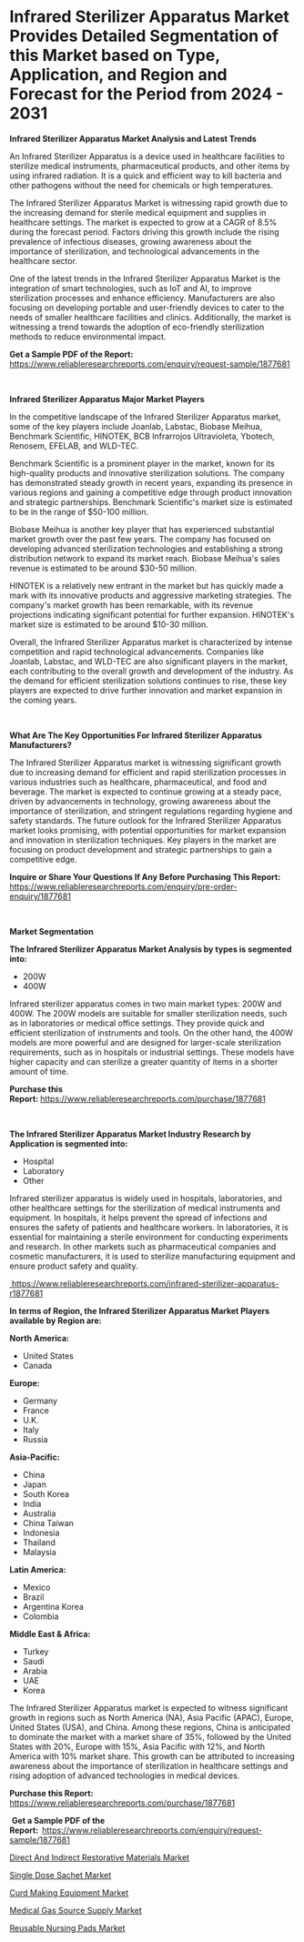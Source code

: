 <p><h1>Infrared Sterilizer Apparatus Market Provides Detailed Segmentation of this Market based on Type, Application, and Region and Forecast for the Period from 2024 - 2031</h1></p><p><strong>Infrared Sterilizer Apparatus Market Analysis and Latest Trends</strong></p>
<p><p>An Infrared Sterilizer Apparatus is a device used in healthcare facilities to sterilize medical instruments, pharmaceutical products, and other items by using infrared radiation. It is a quick and efficient way to kill bacteria and other pathogens without the need for chemicals or high temperatures.</p><p>The Infrared Sterilizer Apparatus Market is witnessing rapid growth due to the increasing demand for sterile medical equipment and supplies in healthcare settings. The market is expected to grow at a CAGR of 8.5% during the forecast period. Factors driving this growth include the rising prevalence of infectious diseases, growing awareness about the importance of sterilization, and technological advancements in the healthcare sector.</p><p>One of the latest trends in the Infrared Sterilizer Apparatus Market is the integration of smart technologies, such as IoT and AI, to improve sterilization processes and enhance efficiency. Manufacturers are also focusing on developing portable and user-friendly devices to cater to the needs of smaller healthcare facilities and clinics. Additionally, the market is witnessing a trend towards the adoption of eco-friendly sterilization methods to reduce environmental impact.</p></p>
<p><strong>Get a Sample PDF of the Report:&nbsp;</strong> <a href="https://www.reliableresearchreports.com/enquiry/request-sample/1877681">https://www.reliableresearchreports.com/enquiry/request-sample/1877681</a></p>
<p>&nbsp;</p>
<p><strong>Infrared Sterilizer Apparatus Major Market Players</strong></p>
<p><p>In the competitive landscape of the Infrared Sterilizer Apparatus market, some of the key players include Joanlab, Labstac, Biobase Meihua, Benchmark Scientific, HINOTEK, BCB Infrarrojos Ultravioleta, Ybotech, Renosem, EFELAB, and WLD-TEC.</p><p>Benchmark Scientific is a prominent player in the market, known for its high-quality products and innovative sterilization solutions. The company has demonstrated steady growth in recent years, expanding its presence in various regions and gaining a competitive edge through product innovation and strategic partnerships. Benchmark Scientific's market size is estimated to be in the range of $50-100 million.</p><p>Biobase Meihua is another key player that has experienced substantial market growth over the past few years. The company has focused on developing advanced sterilization technologies and establishing a strong distribution network to expand its market reach. Biobase Meihua's sales revenue is estimated to be around $30-50 million.</p><p>HINOTEK is a relatively new entrant in the market but has quickly made a mark with its innovative products and aggressive marketing strategies. The company's market growth has been remarkable, with its revenue projections indicating significant potential for further expansion. HINOTEK's market size is estimated to be around $10-30 million.</p><p>Overall, the Infrared Sterilizer Apparatus market is characterized by intense competition and rapid technological advancements. Companies like Joanlab, Labstac, and WLD-TEC are also significant players in the market, each contributing to the overall growth and development of the industry. As the demand for efficient sterilization solutions continues to rise, these key players are expected to drive further innovation and market expansion in the coming years.</p></p>
<p>&nbsp;</p>
<p><strong>What Are The Key Opportunities For Infrared Sterilizer Apparatus Manufacturers?</strong></p>
<p><p>The Infrared Sterilizer Apparatus market is witnessing significant growth due to increasing demand for efficient and rapid sterilization processes in various industries such as healthcare, pharmaceutical, and food and beverage. The market is expected to continue growing at a steady pace, driven by advancements in technology, growing awareness about the importance of sterilization, and stringent regulations regarding hygiene and safety standards. The future outlook for the Infrared Sterilizer Apparatus market looks promising, with potential opportunities for market expansion and innovation in sterilization techniques. Key players in the market are focusing on product development and strategic partnerships to gain a competitive edge.</p></p>
<p><strong>Inquire or Share Your Questions If Any Before Purchasing This Report:</strong> <a href="https://www.reliableresearchreports.com/enquiry/pre-order-enquiry/1877681">https://www.reliableresearchreports.com/enquiry/pre-order-enquiry/1877681</a></p>
<p>&nbsp;</p>
<p><strong>Market Segmentation</strong></p>
<p><strong>The Infrared Sterilizer Apparatus Market Analysis by types is segmented into:</strong></p>
<p><ul><li>200W</li><li>400W</li></ul></p>
<p><p>Infrared sterilizer apparatus comes in two main market types: 200W and 400W. The 200W models are suitable for smaller sterilization needs, such as in laboratories or medical office settings. They provide quick and efficient sterilization of instruments and tools. On the other hand, the 400W models are more powerful and are designed for larger-scale sterilization requirements, such as in hospitals or industrial settings. These models have higher capacity and can sterilize a greater quantity of items in a shorter amount of time.</p></p>
<p><strong>Purchase this Report:&nbsp;</strong><a href="https://www.reliableresearchreports.com/purchase/1877681">https://www.reliableresearchreports.com/purchase/1877681</a></p>
<p>&nbsp;</p>
<p><strong>The Infrared Sterilizer Apparatus Market Industry Research by Application is segmented into:</strong></p>
<p><ul><li>Hospital</li><li>Laboratory</li><li>Other</li></ul></p>
<p><p>Infrared sterilizer apparatus is widely used in hospitals, laboratories, and other healthcare settings for the sterilization of medical instruments and equipment. In hospitals, it helps prevent the spread of infections and ensures the safety of patients and healthcare workers. In laboratories, it is essential for maintaining a sterile environment for conducting experiments and research. In other markets such as pharmaceutical companies and cosmetic manufacturers, it is used to sterilize manufacturing equipment and ensure product safety and quality.</p></p>
<p><a href="https://www.reliableresearchreports.com/infrared-sterilizer-apparatus-r1877681">&nbsp;https://www.reliableresearchreports.com/infrared-sterilizer-apparatus-r1877681</a></p>
<p><strong>In terms of Region, the Infrared Sterilizer Apparatus Market Players available by Region are:</strong></p>
<p>
    <p> <strong> North America: </strong>
        <ul>
            <li>United States</li>
            <li>Canada</li>
        </ul>
        </p> 
    <p> <strong> Europe: </strong>
        <ul>
            <li>Germany</li>
            <li>France</li>
            <li>U.K.</li>
            <li>Italy</li>
            <li>Russia</li>
        </ul>
        </p> 
    <p> <strong> Asia-Pacific: </strong>
        <ul>
            <li>China</li>
            <li>Japan</li>
            <li>South Korea</li>
            <li>India</li>
            <li>Australia</li>
            <li>China Taiwan</li>
            <li>Indonesia</li>
            <li>Thailand</li>
            <li>Malaysia</li>
        </ul>
        </p> 
    <p> <strong> Latin America: </strong>
        <ul>
            <li>Mexico</li>
            <li>Brazil</li>
            <li>Argentina Korea</li>
            <li>Colombia</li>
        </ul>
        </p> 
    <p> <strong> Middle East & Africa: </strong>
        <ul>
            <li>Turkey</li>
            <li>Saudi</li>
            <li>Arabia</li>
            <li>UAE</li>
            <li>Korea</li>
        </ul>
    </p>
    </p>
<p><p>The Infrared Sterilizer Apparatus market is expected to witness significant growth in regions such as North America (NA), Asia Pacific (APAC), Europe, United States (USA), and China. Among these regions, China is anticipated to dominate the market with a market share of 35%, followed by the United States with 20%, Europe with 15%, Asia Pacific with 12%, and North America with 10% market share. This growth can be attributed to increasing awareness about the importance of sterilization in healthcare settings and rising adoption of advanced technologies in medical devices.</p></p>
<p><strong>Purchase this Report: </strong><a href="https://www.reliableresearchreports.com/purchase/1877681">https://www.reliableresearchreports.com/purchase/1877681</a></p>
<p>&nbsp;<strong>Get a Sample PDF of the Report:&nbsp;&nbsp;</strong><a href="https://www.reliableresearchreports.com/enquiry/request-sample/1877681">https://www.reliableresearchreports.com/enquiry/request-sample/1877681</a></p>
<p><strong></strong></p>
<p><p><a href="https://issuu.com/reportprime-2/docs/direct-and-indirect-restorative-materials-market-s">Direct And Indirect Restorative Materials Market</a></p><p><a href="https://medium.com/@carlahoustonh51/single-dose-sachet-market-industry-trends-and-forecast-for-period-from-2024-to-2031-6cf7106edf35">Single Dose Sachet Market</a></p><p><a href="https://github.com/btwcqfvq34/Market-Research-Report-List-2/blob/main/curd-making-equipment-market.md">Curd Making Equipment Market</a></p><p><a href="https://github.com/nicoletavirag/Market-Research-Report-List-4/blob/main/medical-gas-source-supply-market.md">Medical Gas Source Supply Market</a></p><p><a href="https://medium.com/@max.sanderson5645/global-reusable-nursing-pads-market-size-share-analysis-by-product-type-by-application-by-63fc2d2f5b79">Reusable Nursing Pads Market</a></p></p>